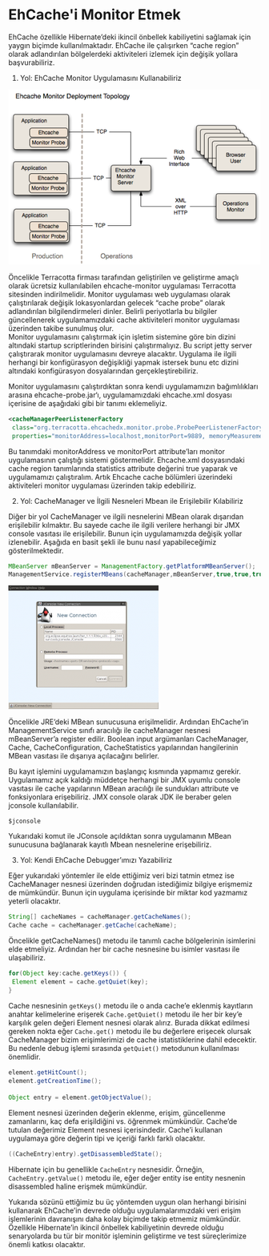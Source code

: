 # EhCache'i Monitor Etmek

EhCache özellikle Hibernate’deki ikincil önbellek kabiliyetini sağlamak için yaygın biçimde kullanılmaktadır. EhCache ile 
çalışırken “cache region” olarak adlandırılan bölgelerdeki aktiviteleri izlemek için değişik yollara başvurabiliriz.

1. Yol: EhCache Monitor Uygulamasını Kullanabiliriz

![](images/ehcache_monitor_01.png)

Öncelikle Terracotta firması tarafından geliştirilen ve geliştirme amaçlı olarak ücretsiz kullanılabilen ehcache-monitor 
uygulaması Terracotta sitesinden indirilmelidir. Monitor uygulaması web uygulaması olarak çalıştırılarak değişik 
lokasyonlardan gelecek “cache probe” olarak adlandırılan bilgilendirmeleri dinler. Belirli periyotlarla bu bilgiler 
güncellenerek uygulamamızdaki cache aktiviteleri monitor uygulaması üzerinden takibe sunulmuş olur.  
Monitor uygulamasını çalıştırmak için işletim sistemine göre bin dizini altındaki startup scriptlerinden birisini 
çalıştırmalıyız. Bu script jetty server çalıştırarak monitor uygulamasını devreye alacaktır. Uygulama ile ilgili herhangi 
bir konfigürasyon değişikliği yapmak istersek bunu etc dizini altındaki konfigürasyon dosyalarından gerçekleştirebiliriz.

Monitor uygulamasını çalıştırdıktan sonra kendi uygulamamızın bağımlılıkları arasına ehcache-probe.jar‘ı, uygulamamızdaki 
ehcache.xml dosyası içerisine de aşağıdaki gibi bir tanımı eklemeliyiz.

```xml
<cacheManagerPeerListenerFactory
 class="org.terracotta.ehcachedx.monitor.probe.ProbePeerListenerFactory"
 properties="monitorAddress=localhost,monitorPort=9889, memoryMeasurement=true" />
```

Bu tanımdaki monitorAddress ve monitorPort attribute’ları monitor uygulamasının çalıştığı sistemi göstermelidir. Ehcache.xml 
dosyasındaki cache region tanımlarında statistics attribute değerini true yaparak ve uygulamamızı çalıştıralım. Artık 
Ehcache cache bölümleri üzerindeki aktiviteleri monitor uygulaması üzerinden takip edebiliriz.

2. Yol: CacheManager ve İlgili Nesneleri Mbean ile Erişilebilir Kılabiliriz  

Diğer bir yol CacheManager ve ilgili nesnelerini MBean olarak dışarıdan erişilebilir kılmaktır. Bu sayede cache ile ilgili 
verilere herhangi bir JMX console vasıtası ile erişilebilir. Bunun için uygulamamızda değişik yollar izlenebilir. Aşağıda 
en basit şekli ile bunu nasıl yapabileceğimiz gösterilmektedir.

```java
MBeanServer mBeanServer = ManagementFactory.getPlatformMBeanServer();
ManagementService.registerMBeans(cacheManager,mBeanServer,true,true,true,true);
```
![](images/ehcache_monitor_02.png)

Öncelikle JRE’deki MBean sunucusuna erişilmelidir. Ardından EhCache’in ManagementService sınıfı aracılığı ile cacheManager 
nesnesi mBeanServer’a register edilir. Boolean input argümanları CacheManager, Cache, CacheConfiguration, CacheStatistics 
yapılarından hangilerinin MBean vasıtası ile dışarıya açılacağını belirler.

Bu kayıt işlemini uygulamamızın başlangıç kısmında yapmamız gerekir. Uygulamamız açık kaldığı müddetçe herhangi bir JMX 
uyumlu console vasıtası ile cache yapılarının MBean aracılığı ile sundukları attribute ve fonksiyonlara erişebiliriz. JMX 
console olarak JDK ile beraber gelen jconsole kullanılabilir.

```shell
$jconsole
```

Yukarıdaki komut ile JConsole açıldıktan sonra uygulamanın MBean sunucusuna bağlanarak kayıtlı Mbean nesnelerine erişebiliriz.

3. Yol: Kendi EhCache Debugger’ımızı Yazabiliriz

Eğer yukarıdaki yöntemler ile elde ettiğimiz veri bizi tatmin etmez ise CacheManager nesnesi üzerinden doğrudan istediğimiz 
bilgiye erişmemiz de mümkündür. Bunun için uygulama içerisinde bir miktar kod yazmamız yeterli olacaktır.

```java
String[] cacheNames = cacheManager.getCacheNames();
Cache cache = cacheManager.getCache(cacheName);
```

Öncelikle getCacheNames() metodu ile tanımlı cache bölgelerinin isimlerini elde etmeliyiz. Ardından her bir cache nesnesine 
bu isimler vasıtası ile ulaşabiliriz.

```java
for(Object key:cache.getKeys()) {
 Element element = cache.getQuiet(key);
}
```

Cache nesnesinin `getKeys()` metodu ile o anda cache’e eklenmiş kayıtların anahtar kelimelerine erişerek `Cache.getQuiet()` 
metodu ile her bir key’e karşılık gelen değeri Element nesnesi olarak alırız. Burada dikkat edilmesi gereken nokta eğer 
`Cache.get()` metodu ile bu değerlere erişecek olursak CacheManager bizim erişimlerimizi de cache istatistiklerine dahil 
edecektir. Bu nedenle debug işlemi sırasında `getQuiet()` metodunun kullanılması önemlidir.

```java
element.getHitCount();
element.getCreationTime();

Object entry = element.getObjectValue();
```

Element nesnesi üzerinden değerin eklenme, erişim, güncellenme zamanlarını, kaç defa erişildiğini vs. öğrenmek mümkündür. 
Cache’de tutulan değerimiz Element nesnesi içerisindedir. Cache’i kullanan uygulamaya göre değerin tipi ve içeriği farklı 
farklı olacaktır.

```java
((CacheEntry)entry).getDisassembledState();
```

Hibernate için bu genellikle `CacheEntry` nesnesidir. Örneğin, `CacheEntry.getValue()` metodu ile, eğer değer entity ise 
entity nesnenin disassembled haline erişmek mümkündür.

Yukarıda sözünü ettiğimiz bu üç yöntemden uygun olan herhangi birisini kullanarak EhCache’in devrede olduğu uygulamalarımızdaki 
veri erişim işlemlerinin davranışını daha kolay biçimde takip etmemiz mümkündür. Özellikle Hibernate’in ikincil önbellek 
kabiliyetinin devrede olduğu senaryolarda bu tür bir monitör işleminin geliştirme ve test süreçlerimize önemli katkısı 
olacaktır.
